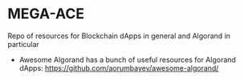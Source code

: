 # MEGA-ACE
Repo of resources for Blockchain dApps in general and Algorand in particular

* Awesome Algorand has a bunch of useful resources for Algorand dApps: https://github.com/aorumbayev/awesome-algorand/
